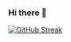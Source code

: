 ### Hi there 👋

<!--
**JahidulHasanRabbi/JahidulHasanRabbi** is a ✨ _special_ ✨ repository because its `README.md` (this file) appears on your GitHub profile.

Here are some ideas to get you started:

- 🔭 I’m currently working on ...
- 🌱 I’m currently learning ...
- 👯 I’m looking to collaborate on ...
- 🤔 I’m looking for help with ...
- 💬 Ask me about ...
- 📫 How to reach me: ...
- 😄 Pronouns: ...
- ⚡ Fun fact: ...
-->
[![GitHub Streak](https://streak-stats.demolab.com?user=JahidulHasanRabbi&theme=github-dark&hide_border=true&mode=weekly&background=2C3044&stroke=198754&currStreakNum=198754&sideNums=198754&dates=DDDDDD&sideLabels=198754&currStreakLabel=198754)](https://git.io/streak-stats)

